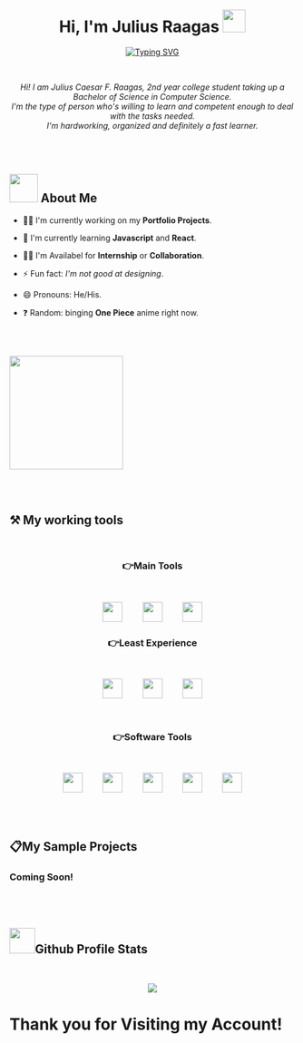 <h1 align="center">Hi, I'm Julius Raagas <img src="https://media.giphy.com/media/hvRJCLFzcasrR4ia7z/giphy.gif" width="40"></h1>
<p align="center">
    <a href="https://git.io/typing-svg"><img src="https://readme-typing-svg.herokuapp.com?size=24&duration=4000&pause=500&color=20C7F7&background=4CFF7400&center=true&vCenter=true&lines=Computer+Science+Student;Front-End+Developer" alt="Typing SVG" /></a>
</p>

<br>

<p align="center">
    <i>Hi! I am Julius Caesar F. Raagas, 2nd year college student taking up a Bachelor of Science in Computer Science.<br>
    I'm the type of person who's willing to learn and competent enough to deal with the tasks needed.<br> 
    I'm hardworking, organized and definitely a fast learner.
    </i>
</p>

<br>
<br>

<h2><img src="https://github.com/Jlscsr/Illustrations/blob/main/About-me.gif" width="50"> About Me</h2>

- 👩‍💻 I'm currently working on my <strong color="blue">Portfolio Projects</strong>.

- 🧠 I'm currently learning <strong>Javascript</strong> and <strong>React</strong>.

- 👯‍♀️ I'm Availabel for <Strong>Internship</strong> or <strong>Collaboration</strong>.

- ⚡️ Fun fact: <i>I'm not good at designing</i>.

- 😄 Pronouns: He/His.

- ❓ Random: binging <strong>One Piece</strong> anime right now.

<br>
<br>

<p align="left"><img src="https://github.com/Jlscsr/Illustrations/blob/main/luffy.gif" width="200px"></p>

<br>
<br>

<h2 align="left">⚒️ My working tools</h2>
<br>
<h3 align="center">👉Main Tools</h3>
<br>
<p align="center"><img src="https://github.com/Jlscsr/Illustrations/blob/main/html.png" width="35">&nbsp;&nbsp;&nbsp;&nbsp;&nbsp;&nbsp;&nbsp;&nbsp;&nbsp;<img src="https://github.com/Jlscsr/Illustrations/blob/main/css-3.png" width="35">&nbsp;&nbsp;&nbsp;&nbsp;&nbsp;&nbsp;&nbsp;&nbsp;&nbsp;<img src="https://github.com/Jlscsr/Illustrations/blob/main/js.png" width="35"></p>
<h3 align="center">👉Least Experience</h3>
<br>
<p align="center"><img src="https://github.com/Jlscsr/Illustrations/blob/main/python.png" width="35">&nbsp;&nbsp;&nbsp;&nbsp;&nbsp;&nbsp;&nbsp;&nbsp;&nbsp;<img src="https://github.com/Jlscsr/Illustrations/blob/main/java.png" width="35">&nbsp;&nbsp;&nbsp;&nbsp;&nbsp;&nbsp;&nbsp;&nbsp;&nbsp;<img src="https://github.com/Jlscsr/Illustrations/blob/main/c-.png" width="35"></p>
<br>
<h3 align="center">👉Software Tools</h3>
<br>
<p align="center"><img src="https://github.com/Jlscsr/Illustrations/blob/main/vsCode.png" width="35">&nbsp;&nbsp;&nbsp;&nbsp;&nbsp;&nbsp;&nbsp;&nbsp;&nbsp;<img src="https://github.com/Jlscsr/Illustrations/blob/main/eclipseIDE.png" width="35">&nbsp;&nbsp;&nbsp;&nbsp;&nbsp;&nbsp;&nbsp;&nbsp;&nbsp;<img src="https://github.com/Jlscsr/Illustrations/blob/main/figma.png" width="35">&nbsp;&nbsp;&nbsp;&nbsp;&nbsp;&nbsp;&nbsp;&nbsp;&nbsp;<img src="https://github.com/Jlscsr/Illustrations/blob/main/github.png" width="35">&nbsp;&nbsp;&nbsp;&nbsp;&nbsp;&nbsp;&nbsp;&nbsp;&nbsp;<img src="https://github.com/Jlscsr/Illustrations/blob/main/git.png" width="35"></p>

<br>
<br>

<h2>📋My Sample Projects</h2>
<h3>Coming Soon!</h3>

<br>
<br>

<h2><img src="https://github.com/Jlscsr/Illustrations/blob/main/statistics.gif" width="45">Github Profile Stats</h2>
<br>
<p align="center"><img src="https://github-readme-stats.vercel.app/api?username=Jlscsr&theme=radical"></p>

<h1>Thank you for Visiting my Account!<h1>

